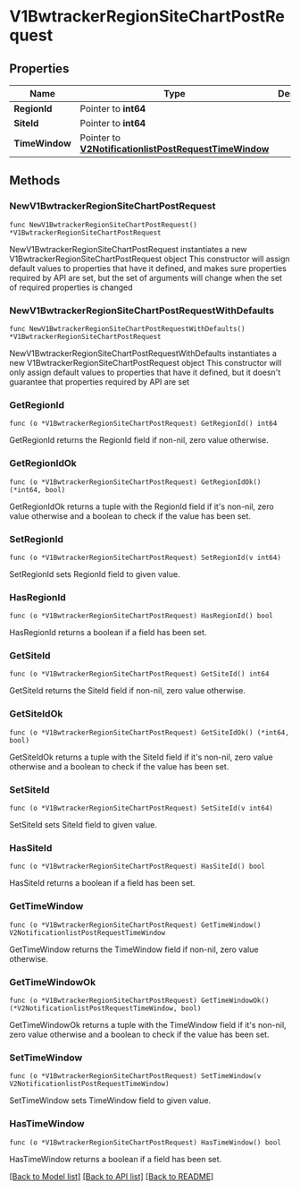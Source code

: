# V1BwtrackerRegionSiteChartPostRequest

## Properties

Name | Type | Description | Notes
------------ | ------------- | ------------- | -------------
**RegionId** | Pointer to **int64** |  | [optional] 
**SiteId** | Pointer to **int64** |  | [optional] 
**TimeWindow** | Pointer to [**V2NotificationlistPostRequestTimeWindow**](V2NotificationlistPostRequestTimeWindow.md) |  | [optional] 

## Methods

### NewV1BwtrackerRegionSiteChartPostRequest

`func NewV1BwtrackerRegionSiteChartPostRequest() *V1BwtrackerRegionSiteChartPostRequest`

NewV1BwtrackerRegionSiteChartPostRequest instantiates a new V1BwtrackerRegionSiteChartPostRequest object
This constructor will assign default values to properties that have it defined,
and makes sure properties required by API are set, but the set of arguments
will change when the set of required properties is changed

### NewV1BwtrackerRegionSiteChartPostRequestWithDefaults

`func NewV1BwtrackerRegionSiteChartPostRequestWithDefaults() *V1BwtrackerRegionSiteChartPostRequest`

NewV1BwtrackerRegionSiteChartPostRequestWithDefaults instantiates a new V1BwtrackerRegionSiteChartPostRequest object
This constructor will only assign default values to properties that have it defined,
but it doesn't guarantee that properties required by API are set

### GetRegionId

`func (o *V1BwtrackerRegionSiteChartPostRequest) GetRegionId() int64`

GetRegionId returns the RegionId field if non-nil, zero value otherwise.

### GetRegionIdOk

`func (o *V1BwtrackerRegionSiteChartPostRequest) GetRegionIdOk() (*int64, bool)`

GetRegionIdOk returns a tuple with the RegionId field if it's non-nil, zero value otherwise
and a boolean to check if the value has been set.

### SetRegionId

`func (o *V1BwtrackerRegionSiteChartPostRequest) SetRegionId(v int64)`

SetRegionId sets RegionId field to given value.

### HasRegionId

`func (o *V1BwtrackerRegionSiteChartPostRequest) HasRegionId() bool`

HasRegionId returns a boolean if a field has been set.

### GetSiteId

`func (o *V1BwtrackerRegionSiteChartPostRequest) GetSiteId() int64`

GetSiteId returns the SiteId field if non-nil, zero value otherwise.

### GetSiteIdOk

`func (o *V1BwtrackerRegionSiteChartPostRequest) GetSiteIdOk() (*int64, bool)`

GetSiteIdOk returns a tuple with the SiteId field if it's non-nil, zero value otherwise
and a boolean to check if the value has been set.

### SetSiteId

`func (o *V1BwtrackerRegionSiteChartPostRequest) SetSiteId(v int64)`

SetSiteId sets SiteId field to given value.

### HasSiteId

`func (o *V1BwtrackerRegionSiteChartPostRequest) HasSiteId() bool`

HasSiteId returns a boolean if a field has been set.

### GetTimeWindow

`func (o *V1BwtrackerRegionSiteChartPostRequest) GetTimeWindow() V2NotificationlistPostRequestTimeWindow`

GetTimeWindow returns the TimeWindow field if non-nil, zero value otherwise.

### GetTimeWindowOk

`func (o *V1BwtrackerRegionSiteChartPostRequest) GetTimeWindowOk() (*V2NotificationlistPostRequestTimeWindow, bool)`

GetTimeWindowOk returns a tuple with the TimeWindow field if it's non-nil, zero value otherwise
and a boolean to check if the value has been set.

### SetTimeWindow

`func (o *V1BwtrackerRegionSiteChartPostRequest) SetTimeWindow(v V2NotificationlistPostRequestTimeWindow)`

SetTimeWindow sets TimeWindow field to given value.

### HasTimeWindow

`func (o *V1BwtrackerRegionSiteChartPostRequest) HasTimeWindow() bool`

HasTimeWindow returns a boolean if a field has been set.


[[Back to Model list]](../README.md#documentation-for-models) [[Back to API list]](../README.md#documentation-for-api-endpoints) [[Back to README]](../README.md)


